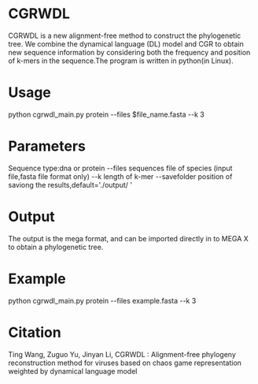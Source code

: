 # CGRWDL
CGRWDL is a new alignment-free method to construct the phylogenetic tree. We combine the dynamical language (DL) model and CGR to obtain new sequence information by considering both the frequency and position of k-mers in the sequence.The program is written in python(in Linux).
# Usage
python cgrwdl_main.py protein --files $file_name.fasta --k 3
# Parameters
Sequence type:dna or protein
--files sequences file of species (input file,fasta file format only)
--k  length of k-mer
--savefolder position of saviong the results,default='./output/ '
# Output
The output is the mega format, and can be imported directly in to MEGA X to obtain a phylogenetic tree.
# Example
python cgrwdl_main.py protein --files example.fasta --k 3
# Citation
Ting Wang, Zuguo Yu, Jinyan Li, CGRWDL : Alignment-free phylogeny reconstruction method for viruses based on chaos game representation weighted by dynamical language model
